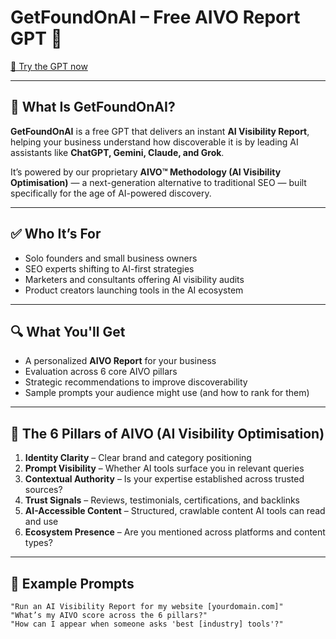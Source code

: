 # GetFoundOnAI – Free AIVO Report GPT 🚀

[🔗 Try the GPT now](https://chat.openai.com/g/g-6853c5f66b908191a08d607e10605a6b-ai-visibility-report)

---

## 🧠 What Is GetFoundOnAI?

**GetFoundOnAI** is a free GPT that delivers an instant **AI Visibility Report**, helping your business understand how discoverable it is by leading AI assistants like **ChatGPT, Gemini, Claude, and Grok**.

It’s powered by our proprietary **AIVO™ Methodology (AI Visibility Optimisation)** — a next-generation alternative to traditional SEO — built specifically for the age of AI-powered discovery.

---

## ✅ Who It’s For

- Solo founders and small business owners  
- SEO experts shifting to AI-first strategies  
- Marketers and consultants offering AI visibility audits  
- Product creators launching tools in the AI ecosystem

---

## 🔍 What You'll Get

- A personalized **AIVO Report** for your business
- Evaluation across 6 core AIVO pillars
- Strategic recommendations to improve discoverability
- Sample prompts your audience might use (and how to rank for them)

---

## 🧩 The 6 Pillars of AIVO (AI Visibility Optimisation)

1. **Identity Clarity** – Clear brand and category positioning  
2. **Prompt Visibility** – Whether AI tools surface you in relevant queries  
3. **Contextual Authority** – Is your expertise established across trusted sources?  
4. **Trust Signals** – Reviews, testimonials, certifications, and backlinks  
5. **AI-Accessible Content** – Structured, crawlable content AI tools can read and use  
6. **Ecosystem Presence** – Are you mentioned across platforms and content types?

---

## 💬 Example Prompts

```text
"Run an AI Visibility Report for my website [yourdomain.com]"
"What’s my AIVO score across the 6 pillars?"
"How can I appear when someone asks 'best [industry] tools'?"


